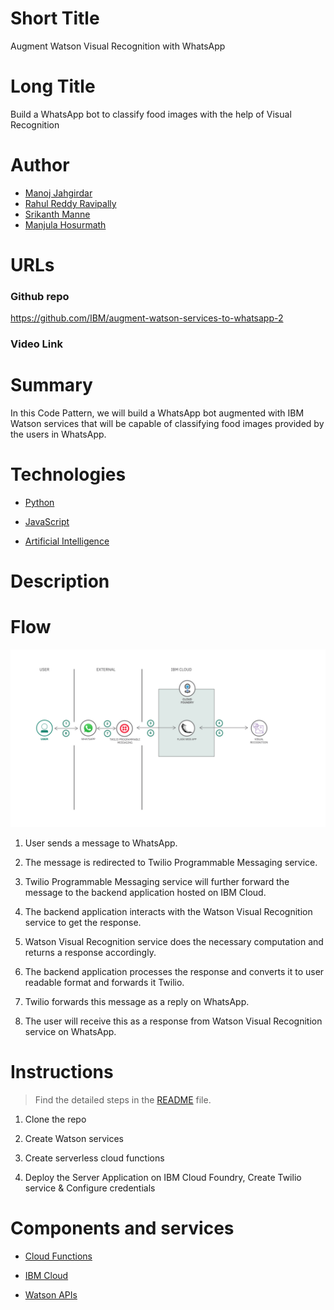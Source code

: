 # Short Title

Augment Watson Visual Recognition with WhatsApp

# Long Title

Build a WhatsApp bot to classify food images with the help of Visual Recognition


# Author
* [Manoj Jahgirdar](https://www.linkedin.com/in/manoj-jahgirdar-6b5b33142/)
* [Rahul Reddy Ravipally](https://www.linkedin.com/in/rahul-reddy-ravipally/)
* [Srikanth Manne]()
* [Manjula Hosurmath](https://www.linkedin.com/in/manjula-g-hosurmath-0b47031)

# URLs

### Github repo

https://github.com/IBM/augment-watson-services-to-whatsapp-2

### Video Link

# Summary

In this Code Pattern, we will build a WhatsApp bot augmented with IBM Watson services that will be capable of classifying food images provided by the users in WhatsApp.

# Technologies

* [Python](https://developer.ibm.com/technologies/python)

* [JavaScript](https://developer.ibm.com/technologies/javascript/)

* [Artificial Intelligence](https://developer.ibm.com/technologies/artificial-intelligence/) 


# Description



# Flow

<!--add an image in this path-->
![architecture](doc/source/images/architecture.png)

1. User sends a message to WhatsApp.

2. The message is redirected to Twilio Programmable Messaging service.

3. Twilio Programmable Messaging service will further forward the message to the backend application hosted on IBM Cloud.

4. The backend application interacts with the Watson Visual Recognition service to get the response.

5. Watson Visual Recognition service does the necessary computation and returns a response accordingly.

6. The backend application processes the response and converts it to user readable format and forwards it Twilio.

7. Twilio forwards this message as a reply on WhatsApp.

8. The user will receive this as a response from Watson Visual Recognition service on WhatsApp.

# Instructions

> Find the detailed steps in the [README](https://github.com/IBM/augment-watson-services-to-whatsapp-2/blob/master/README.md) file.


1. Clone the repo

2. Create Watson services

3. Create serverless cloud functions

4. Deploy the Server Application on IBM Cloud Foundry, Create Twilio service & Configure credentials


# Components and services

* [Cloud Functions](https://developer.ibm.com/components/cloud-foundry/)

* [IBM Cloud](https://developer.ibm.com/components/cloud-ibm/)

* [Watson APIs](https://developer.ibm.com/components/watson-apis/)

